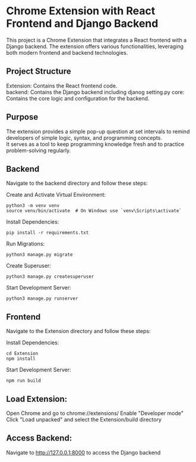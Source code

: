 # Chrome Extension with React Frontend and Django Backend

This project is a Chrome Extension that integrates a React frontend with a Django backend. The extension offers various functionalities, leveraging both modern frontend and backend technologies.

## Project Structure

Extension: Contains the React frontend code.  
backend: Contains the Django backend including djanog setting.py
core: Contains the core logic and configuration for the backend.

## Purpose

The extension provides a simple pop-up question at set intervals to remind developers of simple logic, syntax, and programming concepts.  
It serves as a tool to keep programming knowledge fresh and to practice problem-solving regularly.

## Backend

Navigate to the backend directory and follow these steps:

Create and Activate Virtual Environment:

```
python3 -m venv venv
source venv/bin/activate  # On Windows use `venv\Scripts\activate`
```

Install Dependencies:

```
pip install -r requirements.txt
```

Run Migrations:

```
python3 manage.py migrate
```

Create Superuser:

```
python3 manage.py createsuperuser
```

Start Development Server:

```
python3 manage.py runserver
```

## Frontend

Navigate to the Extension directory and follow these steps:

Install Dependencies:

```
cd Extension
npm install
```

Start Development Server:

```
npm run build
```

## Load Extension:

Open Chrome and go to chrome://extensions/
Enable "Developer mode"
Click "Load unpacked" and select the Extension/build directory

## Access Backend:

Navigate to http://127.0.0.1:8000 to access the Django backend
